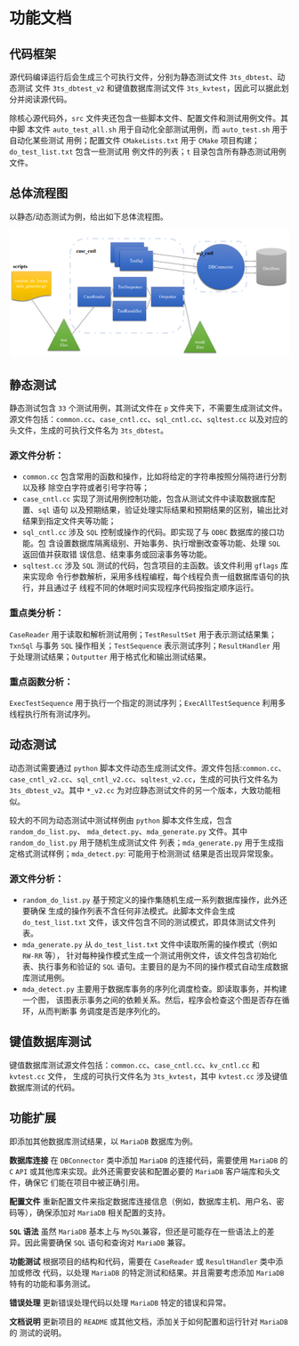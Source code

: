 # 功能文档 

## 代码框架 

源代码编译运行后会生成三个可执行文件，分别为静态测试文件 `3ts_dbtest`、动态测试 文件 `3ts_dbtest_v2` 和键值数据库测试文件 `3ts_kvtest`，因此可以据此划分并阅读源代码。 

除核心源代码外，`src` 文件夹还包含一些脚本文件、配置文件和测试用例文件。其中脚 本文件 `auto_test_all.sh` 用于自动化全部测试用例，而 `auto_test.sh` 用于自动化某些测试 用例；配置文件 `CMakeLists.txt` 用于 `CMake` 项目构建；`do_test_list.txt` 包含一些测试用 例文件的列表；`t` 目录包含所有静态测试用例文件。

## 总体流程图 

以静态/动态测试为例，给出如下总体流程图。

![image-20230921143844936](../../assets/overflow.png)

## 静态测试

 静态测试包含 `33` 个测试用例，其测试文件在 `p` 文件夹下，不需要生成测试文件。源文件包括：`common.cc`、`case_cntl.cc`、`sql_cntl.cc`、`sqltest.cc` 以及对应的头文件，生成的可执行文件名为 `3ts_dbtest`。

### 源文件分析：

-  `common.cc` 包含常用的函数和操作，比如将给定的字符串按照分隔符进行分割以及移 除空白字符或者引号字符等；
-  `case_cntl.cc` 实现了测试用例控制功能，包含从测试文件中读取数据库配置、`sql` 语句 以及预期结果，验证处理实际结果和预期结果的区别，输出比对结果到指定文件夹等功能；
- `sql_cntl.cc` 涉及 `SQL` 控制或操作的代码。即实现了与 `ODBC` 数据库的接口功能。包 含设置数据库隔离级别、开始事务、执行增删改查等功能、处理 `SQL` 返回值并获取错 误信息、结束事务或回滚事务等功能。
- `sqltest.cc` 涉及 `SQL` 测试的代码，包含项目的主函数。该文件利用 `gflags` 库来实现命 令行参数解析，采用多线程编程，每个线程负责一组数据库语句的执行，并且通过子 线程不同的休眠时间实现程序代码按指定顺序运行。

### 重点类分析：

`CaseReader` 用于读取和解析测试用例；`TestResultSet` 用于表示测试结果集；`TxnSql` 与事务 `SQL` 操作相关；`TestSequence` 表示测试序列；`ResultHandler` 用 于处理测试结果；`Outputter` 用于格式化和输出测试结果。

###  重点函数分析：

 `ExecTestSequence` 用于执行一个指定的测试序列；`ExecAllTestSequence` 利用多线程执行所有测试序列。

## 动态测试 

动态测试需要通过 `python` 脚本文件动态生成测试文件。源文件包括:`common.cc`、`case_cntl_v2.cc`、`sql_cntl_v2.cc`、`sqltest_v2.cc`，生成的可执行文件名为 `3ts_dbtest_v2`。其中 `*_v2.cc` 为对应静态测试文件的另一个版本，大致功能相似。

较大的不同为动态测试中测试样例由 `python` 脚本文件生成，包含 `random_do_list.py`、 `mda_detect.py`、`mda_generate.py` 文件。其中 `random_do_list.py` 用于随机生成测试文件 列表；`mda_generate.py` 用于生成指定格式测试样例；`mda_detect.py`: 可能用于检测测试 结果是否出现异常现象。

### 源文件分析：

- `random_do_list.py` 基于预定义的操作集随机生成一系列数据库操作，此外还要确保 生成的操作列表不含任何非法模式。此脚本文件会生成 `do_test_list.txt` 文件，该文件包含不同的测试模式，即具体测试文件列表。 
- `mda_generate.py` 从 `do_test_list.txt` 文件中读取所需的操作模式（例如 `RW-RR` 等）， 针对每种操作模式生成一个测试用例文件，该文件包含初始化表、执行事务和验证的 `SQL` 语句。主要目的是为不同的操作模式自动生成数据库测试用例。 
- `mda_detect.py` 主要用于数据库事务的序列化调度检查。即读取事务，并构建一个图， 该图表示事务之间的依赖关系。然后，程序会检查这个图是否存在循环，从而判断事 务调度是否是序列化的。

## 键值数据库测试

 键值数据库测试源文件包括：`common.cc`、`case_cntl.cc`、`kv_cntl.cc` 和 `kvtest.cc` 文件， 生成的可执行文件名为 `3ts_kvtest`，其中 `kvtest.cc` 涉及键值数据库测试的代码。

## 功能扩展

即添加其他数据库测试结果，以 `MariaDB` 数据库为例。

**数据库连接** 在 `DBConnector` 类中添加 `MariaDB` 的连接代码，需要使用 `MariaDB` 的 `C` `API` 或其他库来实现。此外还需要安装和配置必要的 `MariaDB` 客户端库和头文件，确保它 们能在项目中被正确引用。

**配置文件** 重新配置文件来指定数据库连接信息（例如，数据库主机、用户名、密码等），确保添加对 `MariaDB` 相关配置的支持。 

**`SQL` 语法** 虽然 `MariaDB` 基本上与 `MySQL`兼容，但还是可能存在一些语法上的差异。因此需要确保 `SQL` 语句和查询对 `MariaDB` 兼容。 

**功能测试** 根据项目的结构和代码，需要在 `CaseReader` 或 `ResultHandler` 类中添加或修改 代码，以处理 `MariaDB` 的特定测试和结果。并且需要考虑添加 `MariaDB` 特有的功能和事务测试。 

**错误处理** 更新错误处理代码以处理 `MariaDB` 特定的错误和异常。 

**文档说明** 更新项目的 `README` 或其他文档，添加关于如何配置和运行针对 `MariaDB` 的 测试的说明。